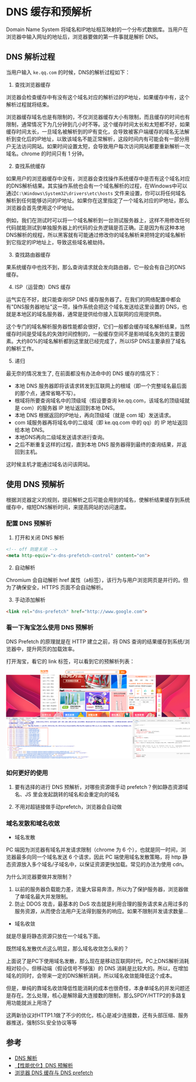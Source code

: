 # DNS 缓存和预解析

Domain Name System 将域名和IP地址相互映射的一个分布式数据库。当用户在浏览器中输入网址的地址后，浏览器要做的第一件事就是解析 DNS。

## DNS 解析过程

当用户输入 `ke.qq.com` 的时候，DNS的解析过程如下：

1. 查找浏览器缓存

浏览器会检查缓存中有没有这个域名对应的解析过的IP地址，如果缓存中有，这个解析过程就将结束。

浏览器缓存域名也是有限制的，不仅浏览器缓存大小有限制，而且缓存的时间也有限制，通常情况下为几分钟到几小时不等。这个缓存时间太长和太短都不好，如果缓存时间太长，一旦域名被解析到的IP有变化，会导致被客户端缓存的域名无法解析到变化后的IP地址，以致该域名不能正常解析，这段时间内有可能会有一部分用户无法访问网站。如果时间设置太短，会导致用户每次访问网站都要重新解析一次域名。chrome 的时间只有 1 分钟。

2. 查找系统缓存

如果用户的浏览器缓存中没有，浏览器会查找操作系统缓存中是否有这个域名对应的DNS解析结果。其实操作系统也会有一个域名解析的过程，在Windows中可以通过`C:\Windows\System32\drivers\etc\hosts` 文件来设置，你可以将任何域名解析到任何能够访问的IP地址。如果你在这里指定了一个域名对应的IP地址，那么浏览器会首先使用这个IP地址。

例如，我们在测试时可以将一个域名解析到一台测试服务器上，这样不用修改任何代码就能测试到单独服务器上的代码的业务逻辑是否正确。正是因为有这种本地DNS解析的规程，所以黑客就有可能通过修改你的域名解析来把特定的域名解析到它指定的IP地址上，导致这些域名被劫持。

3. 查找路由器缓存

果系统缓存中也找不到，那么查询请求就会发向路由器，它一般会有自己的DNS缓存。

4. ISP（运营商）DNS 缓存

运气实在不好，就只能查询ISP DNS 缓存服务器了。在我们的网络配置中都会有"DNS服务器地址"这一项，操作系统会把这个域名发送给这里设置的 DNS，也就是本地区的域名服务器，通常是提供给你接入互联网的应用提供商。

这个专门的域名解析服务器性能都会很好，它们一般都会缓存域名解析结果，当然缓存时间是受域名的失效时间控制的，一般缓存空间不是影响域名失效的主要因素。大约80%的域名解析都到这里就已经完成了，所以ISP DNS主要承担了域名的解析工作。

5. 递归

最无奈的情况发生了, 在前面都没有办法命中的 DNS 缓存的情况下：

- 本地 DNS 服务器即将该请求转发到互联网上的根域（即一个完整域名最后面的那个点，通常省略不写）。
- 根域将所要查询域名中的顶级域（假设要查询 ke.qq.com，该域名的顶级域就是 com）的服务器 IP 地址返回到本地 DNS。
- 本地 DNS 根据返回的IP地址，再向顶级域（就是 com 域）发送请求。
- com 域服务器再将域名中的二级域（即 ke.qq.com 中的 qq）的 IP 地址返回给本地 DNS。
- 本地DNS再向二级域发送请求进行查询。
- 之后不断重复这样的过程，直到本地 DNS 服务器得到最终的查询结果，并返回到主机。

这时候主机才能通过域名访问该网站。

## 使用 DNS 预解析

根据浏览器定义的规则，提前解析之后可能会用到的域名，使解析结果缓存到系统缓存中，缩短DNS解析时间，来提高网站的访问速度。

### 配置 DNS 预解析

1. 打开和关闭 DNS 解析

```html
<!-- off 则是关闭 -->
<meta http-equiv="x-dns-prefetch-control" content="on">
```

2. 自动解析

Chromium 会自动解析 href 属性（a标签），该行为与用户浏览网页是并行的。但为了确保安全，HTTPS 页面不会自动解析。

3. 手动添加解析

```html
<link rel="dns-prefetch" href="http://www.google.com">
```

### 看一下淘宝怎么使用 DNS 预解析

DNS Prefetch 的原理就是在 HTTP 建立之前，将 DNS 查询的结果缓存到系统/浏览器中，提升网页的加载效率。

打开淘宝，看它的 link 标签，可以看到它的预解析列表：

![dns prefetch](../../.vuepress/public/images/javascript-effective-dns.png)

### 如何更好的使用

1. 要有选择的进行 DNS 预解析，对哪些资源做手动 prefetch？例如静态资源域名、JS 里会发起跳转的域名和会重定向的域名

2. 不用对超链接做手动prefetch，浏览器会自动做

### 域名发散和域名收敛

- 域名发散

PC 端因为浏览器有域名并发请求限制（chrome 为 6 个），也就是同一时间，浏览器最多向同一个域名发送 6 个请求，因此 PC 端使用域名发散策略，将 http 静态资源放入多个域名/子域名中，以保证资源更快加载。常见的办法为使用 cdn。

为什么浏览器要做并发限制？

1. 以前的服务器负载能力差，流量大容易奔溃，所以为了保护服务器，浏览器做了单域名最大并发限制。
2. 防止 DDOS 攻击，最基本的 DoS 攻击就是利用合理的服务请求来占用过多的服务资源，从而使合法用户无法得到服务的响应。如果不限制并发请求数量…

- 域名收敛

就是尽量将静态资源只放在一个域名下面。

既然域名发散优点这么明显，那么域名收敛怎么来的？

上面说了是PC下使用域名发散，那么现在是移动互联网时代。PC上DNS解析消耗相对较小，但移动端（假设信号不够强）的 DNS 消耗是比较大的。所以，在增加域名的同时，会带来一定的DNS解析消耗，所以域名收敛能降低这个成本。

但是，单纯的靠域名收敛降低性能消耗的成本也很奇怪，本身单域名的并发问题还是存在。怎么处理，核心是解除最大连接数的限制，那么SPDY/HTTP2的多路复用功能就派上用场了

这两新协议对HTTP1.1做了不少的优化，核心是减少连接数，还有头部压缩、服务器推送，强制SSL安全协议等等

## 参考

- [DNS 解析](https://imweb.io/topic/55e3ba46771670e207a16bc8)
- [【性能优化】DNS 预解析](https://github.com/amandakelake/blog/issues/50)
- [浏览器 DNS 缓存与 DNS prefetch](https://www.cnblogs.com/moqiutao/p/11079722.html)